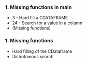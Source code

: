 
### 1. Missing functions in main
* 3  - Hard fill a CDATAFRAME
* 24 - Search for a value in a column
* (Missing functions)

### 1. Missing functions

* Hard filling of the CDataframe
* Dichotomous search



